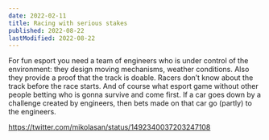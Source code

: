 ```yaml
---
date: 2022-02-11
title: Racing with serious stakes
published: 2022-08-22
lastModified: 2022-08-22
---
```


For fun esport you need a team of engineers who is under control of the environment: they design moving mechanisms, weather conditions. Also they provide a proof that the track is doable. Racers don’t know about the track before the race starts. And of course what esport game without other people betting who is gonna survive and come first. If a car goes down by a challenge created by engineers, then bets made on that car go (partly) to the engineers.

https://twitter.com/mikolasan/status/1492340037203247108